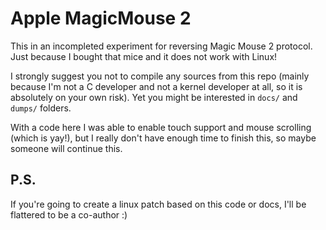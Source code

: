 # Apple MagicMouse 2

This in an incompleted experiment for reversing Magic Mouse 2 protocol.
Just because I bought that mice and it does not work with Linux!

I strongly suggest you not to compile any sources from this repo (mainly because I'm not a C developer and not a kernel developer at all, so it is absolutely on your own risk).
Yet you might be interested in `docs/` and `dumps/` folders.

With a code here I was able to enable touch support and  mouse scrolling (which is yay!), but I really don't have enough time to finish this, so maybe someone will continue this.

## P.S.

If you're going to create a linux patch based on this code or docs, I'll be flattered to be a co-author :)
